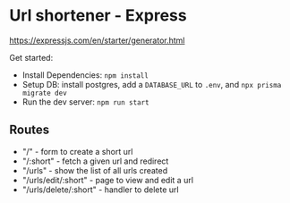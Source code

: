 # Url shortener - Express

https://expressjs.com/en/starter/generator.html

Get started:

- Install Dependencies: `npm install`
- Setup DB: install postgres, add a `DATABASE_URL` to `.env`, and `npx prisma migrate dev`
- Run the dev server: `npm run start`

## Routes

- "/" - form to create a short url
- "/:short" - fetch a given url and redirect
- "/urls" - show the list of all urls created
- "/urls/edit/:short" - page to view and edit a url
- "/urls/delete/:short" - handler to delete url
